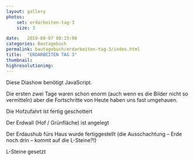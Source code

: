 ```yaml
---
layout: gallery
photos:
    set: erdarbeiten-tag-3
    size: 3

date:   2019-08-07 08:15:00
categories: Bautagebuch
permalink: bautagebuch/erdarbeiten-tag-3/index.html
title:  "ERDARBEITEN TAG 3"
thumbnail: 
highresolutionimg: 
---
```


<div class="entry-content">
<p class="jetpack-slideshow-noscript robots-nocontent">Diese Diashow benötigt JavaScript.</p>
<div id="gallery-336-5-slideshow" class="slideshow-window jetpack-slideshow slideshow-black" data-trans="fade" data-autostart="1" data-gallery="[{&quot;src&quot;:&quot;{{ site.GallerieDir }}/20190807_194622.jpg?fit=4032%2C1960&ssl=1&quot;,&quot;id&quot;:&quot;357&quot;,&quot;title&quot;:&quot;20190807_194622&quot;,&quot;alt&quot;:&quot;&quot;,&quot;caption&quot;:&quot;&quot;,&quot;itemprop&quot;:&quot;image&quot;},{&quot;src&quot;:&quot;{{ site.GallerieDir }}/20190807_195115_029-e1565205323823.jpg?fit=1960%2C4032&ssl=1&quot;,&quot;id&quot;:&quot;388&quot;,&quot;title&quot;:&quot;20190807_195115_029&quot;,&quot;alt&quot;:&quot;&quot;,&quot;caption&quot;:&quot;&quot;,&quot;itemprop&quot;:&quot;image&quot;},{&quot;src&quot;:&quot;{{ site.GallerieDir }}/20190807_195513_007-1-e1565205352683.jpg?fit=1960%2C4032&ssl=1&quot;,&quot;id&quot;:&quot;387&quot;,&quot;title&quot;:&quot;20190807_195513_007&quot;,&quot;alt&quot;:&quot;&quot;,&quot;caption&quot;:&quot;&quot;,&quot;itemprop&quot;:&quot;image&quot;},{&quot;src&quot;:&quot;{{ site.GallerieDir }}/20190807_195513_041-e1565205417561.jpg?fit=1960%2C4032&ssl=1&quot;,&quot;id&quot;:&quot;385&quot;,&quot;title&quot;:&quot;20190807_195513_041&quot;,&quot;alt&quot;:&quot;&quot;,&quot;caption&quot;:&quot;&quot;,&quot;itemprop&quot;:&quot;image&quot;},{&quot;src&quot;:&quot;{{ site.GallerieDir }}/20190807_195108_011-e1565205694765.jpg?fit=1582%2C4032&ssl=1&quot;,&quot;id&quot;:&quot;384&quot;,&quot;title&quot;:&quot;20190807_195108_011&quot;,&quot;alt&quot;:&quot;&quot;,&quot;caption&quot;:&quot;&quot;,&quot;itemprop&quot;:&quot;image&quot;},{&quot;src&quot;:&quot;{{ site.GallerieDir }}/20190807_195513_044-e1565205718849.jpg?fit=1960%2C4032&ssl=1&quot;,&quot;id&quot;:&quot;383&quot;,&quot;title&quot;:&quot;20190807_195513_044&quot;,&quot;alt&quot;:&quot;&quot;,&quot;caption&quot;:&quot;&quot;,&quot;itemprop&quot;:&quot;image&quot;},{&quot;src&quot;:&quot;{{ site.GallerieDir }}/20190807_195513_023-e1565205731456.jpg?fit=1960%2C4032&ssl=1&quot;,&quot;id&quot;:&quot;382&quot;,&quot;title&quot;:&quot;20190807_195513_023&quot;,&quot;alt&quot;:&quot;&quot;,&quot;caption&quot;:&quot;&quot;,&quot;itemprop&quot;:&quot;image&quot;},{&quot;src&quot;:&quot;{{ site.GallerieDir }}/20190807_195513_045-e1565205754674.jpg?fit=1960%2C4032&ssl=1&quot;,&quot;id&quot;:&quot;381&quot;,&quot;title&quot;:&quot;20190807_195513_045&quot;,&quot;alt&quot;:&quot;&quot;,&quot;caption&quot;:&quot;&quot;,&quot;itemprop&quot;:&quot;image&quot;},{&quot;src&quot;:&quot;{{ site.GallerieDir }}/20190807_195513_028-e1565205774682.jpg?fit=1960%2C4032&ssl=1&quot;,&quot;id&quot;:&quot;380&quot;,&quot;title&quot;:&quot;20190807_195513_028&quot;,&quot;alt&quot;:&quot;&quot;,&quot;caption&quot;:&quot;&quot;,&quot;itemprop&quot;:&quot;image&quot;},{&quot;src&quot;:&quot;{{ site.GallerieDir }}/20190807_195513_048-e1565205787505.jpg?fit=1960%2C4032&ssl=1&quot;,&quot;id&quot;:&quot;379&quot;,&quot;title&quot;:&quot;20190807_195513_048&quot;,&quot;alt&quot;:&quot;&quot;,&quot;caption&quot;:&quot;&quot;,&quot;itemprop&quot;:&quot;image&quot;},{&quot;src&quot;:&quot;{{ site.GallerieDir }}/20190807_195513_027-e1565205801793.jpg?fit=1960%2C4032&ssl=1&quot;,&quot;id&quot;:&quot;378&quot;,&quot;title&quot;:&quot;20190807_195513_027&quot;,&quot;alt&quot;:&quot;&quot;,&quot;caption&quot;:&quot;&quot;,&quot;itemprop&quot;:&quot;image&quot;},{&quot;src&quot;:&quot;{{ site.GallerieDir }}/20190807_195906_001.jpg?fit=4032%2C1960&ssl=1&quot;,&quot;id&quot;:&quot;376&quot;,&quot;title&quot;:&quot;20190807_195906_001&quot;,&quot;alt&quot;:&quot;&quot;,&quot;caption&quot;:&quot;&quot;,&quot;itemprop&quot;:&quot;image&quot;},{&quot;src&quot;:&quot;{{ site.GallerieDir }}/20190807_195513_039-e1565205851326.jpg?fit=1960%2C4032&ssl=1&quot;,&quot;id&quot;:&quot;375&quot;,&quot;title&quot;:&quot;20190807_195513_039&quot;,&quot;alt&quot;:&quot;&quot;,&quot;caption&quot;:&quot;&quot;,&quot;itemprop&quot;:&quot;image&quot;},{&quot;src&quot;:&quot;{{ site.GallerieDir }}/20190807_195041_001-e1565205886754.jpg?fit=1960%2C4032&ssl=1&quot;,&quot;id&quot;:&quot;374&quot;,&quot;title&quot;:&quot;20190807_195041_001&quot;,&quot;alt&quot;:&quot;&quot;,&quot;caption&quot;:&quot;&quot;,&quot;itemprop&quot;:&quot;image&quot;},{&quot;src&quot;:&quot;{{ site.GallerieDir }}/20190807_195115_004-e1565205901941.jpg?fit=1960%2C4032&ssl=1&quot;,&quot;id&quot;:&quot;372&quot;,&quot;title&quot;:&quot;20190807_195115_004&quot;,&quot;alt&quot;:&quot;&quot;,&quot;caption&quot;:&quot;&quot;,&quot;itemprop&quot;:&quot;image&quot;},{&quot;src&quot;:&quot;{{ site.GallerieDir }}/20190807_195115_020-e1565205912976.jpg?fit=1960%2C4032&ssl=1&quot;,&quot;id&quot;:&quot;371&quot;,&quot;title&quot;:&quot;20190807_195115_020&quot;,&quot;alt&quot;:&quot;&quot;,&quot;caption&quot;:&quot;&quot;,&quot;itemprop&quot;:&quot;image&quot;},{&quot;src&quot;:&quot;{{ site.GallerieDir }}/20190807_195513_009-e1565205930787.jpg?fit=1960%2C4032&ssl=1&quot;,&quot;id&quot;:&quot;370&quot;,&quot;title&quot;:&quot;20190807_195513_009&quot;,&quot;alt&quot;:&quot;&quot;,&quot;caption&quot;:&quot;&quot;,&quot;itemprop&quot;:&quot;image&quot;},{&quot;src&quot;:&quot;{{ site.GallerieDir }}/20190807_195902_005.jpg?fit=4032%2C1960&ssl=1&quot;,&quot;id&quot;:&quot;369&quot;,&quot;title&quot;:&quot;20190807_195902_005&quot;,&quot;alt&quot;:&quot;&quot;,&quot;caption&quot;:&quot;&quot;,&quot;itemprop&quot;:&quot;image&quot;},{&quot;src&quot;:&quot;{{ site.GallerieDir }}/20190807_195513_051-e1565205954970.jpg?fit=1960%2C4032&ssl=1&quot;,&quot;id&quot;:&quot;368&quot;,&quot;title&quot;:&quot;20190807_195513_051&quot;,&quot;alt&quot;:&quot;&quot;,&quot;caption&quot;:&quot;&quot;,&quot;itemprop&quot;:&quot;image&quot;},{&quot;src&quot;:&quot;{{ site.GallerieDir }}/20190807_195115_019-e1565205967325.jpg?fit=1960%2C4032&ssl=1&quot;,&quot;id&quot;:&quot;367&quot;,&quot;title&quot;:&quot;20190807_195115_019&quot;,&quot;alt&quot;:&quot;&quot;,&quot;caption&quot;:&quot;&quot;,&quot;itemprop&quot;:&quot;image&quot;},{&quot;src&quot;:&quot;{{ site.GallerieDir }}/20190807_195513_033-e1565206002669.jpg?fit=1960%2C4032&ssl=1&quot;,&quot;id&quot;:&quot;365&quot;,&quot;title&quot;:&quot;20190807_195513_033&quot;,&quot;alt&quot;:&quot;&quot;,&quot;caption&quot;:&quot;&quot;,&quot;itemprop&quot;:&quot;image&quot;},{&quot;src&quot;:&quot;{{ site.GallerieDir }}/20190807_195513_055-e1565206022495.jpg?fit=1960%2C4032&ssl=1&quot;,&quot;id&quot;:&quot;364&quot;,&quot;title&quot;:&quot;20190807_195513_055&quot;,&quot;alt&quot;:&quot;&quot;,&quot;caption&quot;:&quot;&quot;,&quot;itemprop&quot;:&quot;image&quot;},{&quot;src&quot;:&quot;{{ site.GallerieDir }}/20190807_195513_017-e1565206034712.jpg?fit=1960%2C4032&ssl=1&quot;,&quot;id&quot;:&quot;363&quot;,&quot;title&quot;:&quot;20190807_195513_017&quot;,&quot;alt&quot;:&quot;&quot;,&quot;caption&quot;:&quot;&quot;,&quot;itemprop&quot;:&quot;image&quot;},{&quot;src&quot;:&quot;{{ site.GallerieDir }}/20190807_195902_020.jpg?fit=4032%2C1960&ssl=1&quot;,&quot;id&quot;:&quot;361&quot;,&quot;title&quot;:&quot;20190807_195902_020&quot;,&quot;alt&quot;:&quot;&quot;,&quot;caption&quot;:&quot;&quot;,&quot;itemprop&quot;:&quot;image&quot;},{&quot;src&quot;:&quot;{{ site.GallerieDir }}/20190807_195902_010.jpg?fit=4032%2C1960&ssl=1&quot;,&quot;id&quot;:&quot;360&quot;,&quot;title&quot;:&quot;20190807_195902_010&quot;,&quot;alt&quot;:&quot;&quot;,&quot;caption&quot;:&quot;&quot;,&quot;itemprop&quot;:&quot;image&quot;},{&quot;src&quot;:&quot;{{ site.GallerieDir }}/20190807_195040.jpg?fit=4032%2C1960&ssl=1&quot;,&quot;id&quot;:&quot;356&quot;,&quot;title&quot;:&quot;20190807_195040&quot;,&quot;alt&quot;:&quot;&quot;,&quot;caption&quot;:&quot;&quot;,&quot;itemprop&quot;:&quot;image&quot;}]" itemscope itemtype="https://schema.org/ImageGallery"></div>

Die ersten zwei Tage waren schon enorm (auch wenn es die Bilder nicht so vermitteln) aber die Fortschritte von Heute haben uns fast umgehauen.
<!--more-->

Die Hofzufahrt ist fertig geschottert

Der Erdwall (Hof / Grünfläche) ist angelegt

Der Erdaushub fürs Haus wurde fertiggestellt (die Ausschachtung – Erde noch drin – kommt auf die L-Steine?!)

L-Steine gesetzt

</div><!-- .entry-content -->
